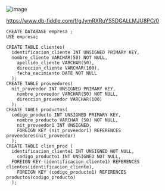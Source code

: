 ![image](https://user-images.githubusercontent.com/34118685/170163622-f6be361b-3954-4613-aa12-6fedd296ad6f.png)

https://www.db-fiddle.com/f/gJymRXRuYS5DGALLMJU8PC/0

    CREATE DATABASE empresa ;
    USE empresa;

    CREATE TABLE clientes(
      identificacion_cliente INT UNSIGNED PRIMARY KEY,
      nombre_cliente VARCHAR(50) NOT NULL,
        apellido_cliente VARCHAR(50),
        direccion_cliente VARCHAR(100),
        fecha_nacimiento DATE NOT NULL	
      );
    CREATE TABLE proveedores(
      nit_proveedor INT UNSIGNED PRIMARY KEY,
        nombre_proveedor VARCHAR(50) NOT NULL,
        direccion_proveedor VARCHAR(100) 
      );
    CREATE TABLE productos(
      codigo_producto INT UNSIGNED PRIMARY KEY,
        nombre_producto VARCHAR (50) NOT NULL,
        nit_proveedor1 INT UNSIGNED,
        FOREIGN KEY (nit_proveedor1) REFERENCES  proveedores(nit_proveedor)
      );
    CREATE TABLE clien_prod (
      identificacion_cliente1 INT UNSIGNED NOT NULL,
        codigo_producto1 INT UNSIGNED NOT NULL,
      FOREIGN KEY (identificacion_cliente1) REFERENCES clientes(identificacion_cliente),
        FOREIGN KEY (codigo_producto1) REFERENCES productos(codigo_producto)  	
      );
